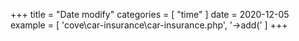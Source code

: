 +++
title = "Date modify"
categories = [ "time" ]
date = 2020-12-05
example = [
   'cove\car-insurance\car-insurance.php', '->add('
]
+++
